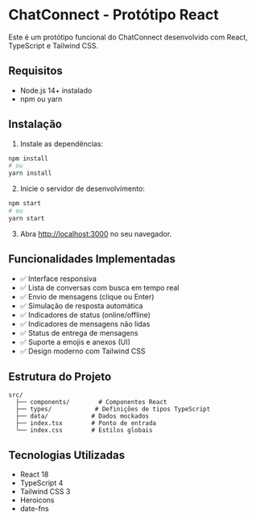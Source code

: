 # ChatConnect - Protótipo React

Este é um protótipo funcional do ChatConnect desenvolvido com React, TypeScript e Tailwind CSS.

## Requisitos

- Node.js 14+ instalado
- npm ou yarn

## Instalação

1. Instale as dependências:
```bash
npm install
# ou
yarn install
```

2. Inicie o servidor de desenvolvimento:
```bash
npm start
# ou
yarn start
```

3. Abra [http://localhost:3000](http://localhost:3000) no seu navegador.

## Funcionalidades Implementadas

- ✅ Interface responsiva
- ✅ Lista de conversas com busca em tempo real
- ✅ Envio de mensagens (clique ou Enter)
- ✅ Simulação de resposta automática
- ✅ Indicadores de status (online/offline)
- ✅ Indicadores de mensagens não lidas
- ✅ Status de entrega de mensagens
- ✅ Suporte a emojis e anexos (UI)
- ✅ Design moderno com Tailwind CSS

## Estrutura do Projeto

```
src/
  ├── components/        # Componentes React
  ├── types/            # Definições de tipos TypeScript
  ├── data/            # Dados mockados
  ├── index.tsx        # Ponto de entrada
  └── index.css        # Estilos globais
```

## Tecnologias Utilizadas

- React 18
- TypeScript 4
- Tailwind CSS 3
- Heroicons
- date-fns 
